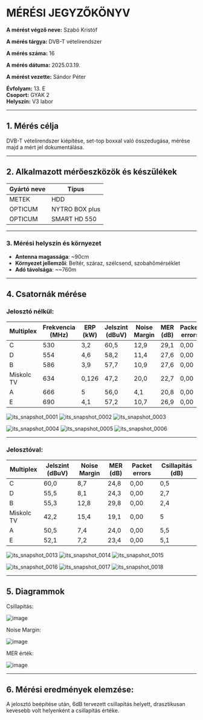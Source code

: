 



# MÉRÉSI JEGYZŐKÖNYV

**A mérést végző neve:** Szabó Kristóf

**A mérés tárgya:** DVB-T vételirendszer

**A mérés száma:** 16

**A mérés dátuma:** 2025.03.19.

**A mérést vezette:** Sándor Péter  

**Évfolyam:** 13. E  
**Csoport:** GYAK 2  
**Helyszín:** V3 labor

---

## 1. Mérés célja

DVB-T vételirendszer kiépítése, set-top boxxal való összedugása, mérése majd a mért jel dokumentálása.

---

## 2. Alkalmazott mérőeszközök és készülékek

| Gyártó neve                         | Típus       |
| ----------------------------------- | ----------- |
| METEK | HDD |
| OPTICUM | NYTRO BOX plus |
| OPTICUM | SMART HD 550 |

---

### 3. **Mérési helyszín és környezet**
- **Antenna magassága**: ~90cm
- **Környezet jellemzői**: Beltér, száraz, szélcsend, szobahőmérséklet
- **Adó távolsága**: ~~760m

---

## 4. Csatornák mérése

### Jelosztó nélkül:

| Multiplex   | Frekvencia (MHz) | ERP (kW) | Jelszint (dBuV) | Noise Margin | MER (dB) | Packet errors | Moduláció |
|-------------|------------------|----------|-----------------|--------------|----------|---------------|-----------|
| C           | 530              | 3,2      | 60,5            | 12,9         | 29,1     | 0,00          | 64QAM     |
| D           | 554              | 4,6      | 58,2            | 11,4         | 27,6     | 0,00          | 64QAM     |
| B           | 586              | 3,9      | 57,7            | 10,9         | 27,6     | 0,00          | 64QAM     |
| Miskolc TV  | 634              | 0,126    | 47,2            | 20,0         | 22,7     | 0,00          | QPSK      |
| A           | 666              | 5        | 56,0            | 4,1          | 20,8     | 0,00          | 64QAM     |
| E           | 690              | 4,1      | 57,2            | 10,7         | 26,9     | 0,00          | 64QAM     |


![its_snapshot_0001](https://github.com/user-attachments/assets/4b23f190-1448-447a-b3b0-ba2087706a96)
![its_snapshot_0002](https://github.com/user-attachments/assets/1617de02-2fe8-49c4-bb19-d0f04b2d37c2)
![its_snapshot_0003](https://github.com/user-attachments/assets/68929c26-6c12-42b9-ab86-3924ddd9b4d8)

![its_snapshot_0004](https://github.com/user-attachments/assets/c673d97a-8320-4af7-9523-6dd034ffe464)
![its_snapshot_0005](https://github.com/user-attachments/assets/ec8eef01-e660-4d76-b140-554314ae0d26)
![its_snapshot_0006](https://github.com/user-attachments/assets/0d9a5d0b-6d31-4221-bc6f-377489ac119b)

---

### Jelosztóval:

| Multiplex  | Jelszint (dBuV) | Noise Margin | MER (dB) | Packet errors | Csillapítás (dB) |
|------------|-----------------|--------------|----------|---------------|------------------|
| C          | 60,0            | 8,7          | 24,8     | 0,00          | 0,5              |
| D          | 55,5            | 8,1          | 24,3     | 0,00          | 2,7              |
| B          | 55,3            | 12,8         | 29,8     | 0,00          | 2,4              |
| Miskolc TV | 42,2            | 15,4         | 19,1     | 0,00          | 5                |
| A          | 50,5            | 7,4          | 24,0     | 0,00          | 5,5              |
| E          | 52,1            | 7,2          | 23,4     | 0,00          | 5,1              |

![its_snapshot_0013](https://github.com/user-attachments/assets/9020cda1-315f-45ba-b141-7c7918485cc7)
![its_snapshot_0014](https://github.com/user-attachments/assets/96ab3cc6-8b88-40b6-810f-199e0d729f57)
![its_snapshot_0015](https://github.com/user-attachments/assets/46f630b4-df50-4b41-bdc1-b774f9b520e1)

![its_snapshot_0016](https://github.com/user-attachments/assets/b4608f99-1d5a-41bd-92f8-358fb2592f39)
![its_snapshot_0017](https://github.com/user-attachments/assets/0a946b11-91a4-4e0c-b5ba-b28ceb1e2a8a)
![its_snapshot_0018](https://github.com/user-attachments/assets/0d6f26a9-0236-47bf-9eae-ec56299ce842)

---

## 5. Diagrammok

Csillapítás:

![image](https://github.com/user-attachments/assets/679739a1-3b3d-42a2-adde-7d10af87d923)


Noise Margin:

![image](https://github.com/user-attachments/assets/eb362a2a-7fff-497f-b323-666869ff1935)


MER érték:

![image](https://github.com/user-attachments/assets/a2489659-5470-4fff-b79a-1d5a0ea96c58)


---
## 6. Mérési eredmények elemzése:

  A jelosztó beépítése után, 6dB tervezett csillapítás helyett, drasztikusan kevesebb volt helyenként a csillapítás értéke.

 

